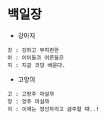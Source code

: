 # 백일장

- 강아지
```
강 : 강하고 부지런한
아 : 아이들과 어른들은
지 : 지금 코딩 배운다.
```

- 고양이
```
고 : 고량주 마실까
양 : 양주 마실까
이 : 이제는 정신차리고 금주할 때..!
```